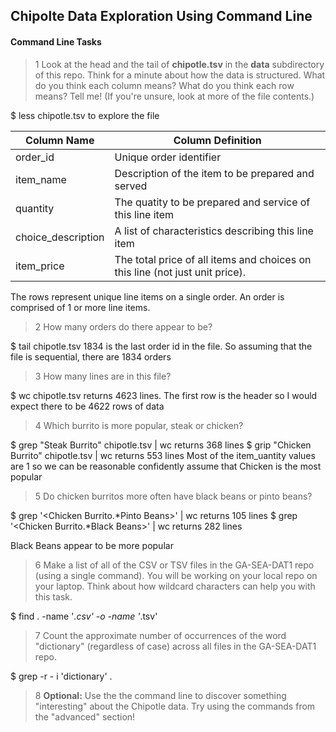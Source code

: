 ## Chipolte Data Exploration Using Command Line

#### Command Line Tasks

> 1 Look at the head and the tail of **chipotle.tsv** in the **data** subdirectory of this repo. Think for a minute about how the data is structured. What do you think each column means? What do you think each row means? Tell me! (If you're unsure, look at more of the file contents.)

$ less chipotle.tsv to explore the file

|Column Name|Column Definition|
|---|---|
|order_id|Unique order identifier|
|item_name|Description of the item to be prepared and served|
|quantity|The quatity to be prepared and service of this line item|
|choice_description|A list of characteristics describing this line item|
|item_price|The total price of all items and choices on this line (not just unit price).|

The rows represent unique line items on a single order.  An order is comprised of 1 or more line items.

> 2 How many orders do there appear to be?

$ tail chipotle.tsv 1834 is the last order id in the file.  So assuming that the file is sequential, there are 1834 orders

> 3 How many lines are in this file?

$ wc chipotle.tsv returns 4623 lines.  The first row is the header so I would expect there to be 4622 rows of data

> 4 Which burrito is more popular, steak or chicken?

$ grep "Steak Burrito" chipotle.tsv | wc returns 368 lines
$ grip "Chicken Burrito" chipotle.tsv | wc returns 553 lines
Most of the item_uantity values are 1 so we can be reasonable confidently assume that Chicken is the most popular


> 5 Do chicken burritos more often have black beans or pinto beans?

$ grep '\<Chicken Burrito.*Pinto Beans\>' | wc returns 105 lines
$ grep '\<Chicken Burrito.*Black Beans\>' | wc returns 282 lines

Black Beans appear to be more popular

> 6 Make a list of all of the CSV or TSV files in the GA-SEA-DAT1 repo (using a single command). You will be working on your local repo on your laptop.  Think about how wildcard characters can help you with this task.

$ find . -name '*.csv' -o -name '*.tsv'


> 7 Count the approximate number of occurrences of the word "dictionary" (regardless of case) across all files in the GA-SEA-DAT1 repo.

$ grep -r - i 'dictionary' .

> 8 **Optional:** Use the the command line to discover something "interesting" about the Chipotle data. Try using the commands from the "advanced" section!


